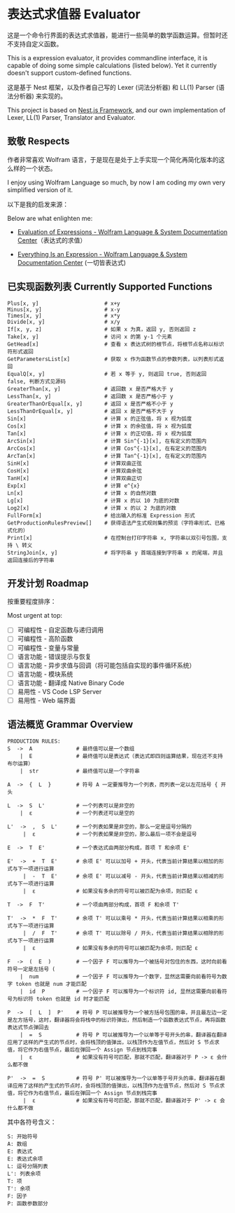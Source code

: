 # 表达式求值器 Evaluator

这是一个命令行界面的表达式求值器，能进行一些简单的数学函数运算。但暂时还不支持自定义函数。

This is a expression evaluator, it provides commandline interface, it is capable of doing some simple calculations (listed below). Yet it currently doesn't support custom-defined functions.

这是基于 Nest 框架，以及作者自己写的 Lexer (词法分析器) 和 LL(1) Parser (语法分析器) 来实现的。

This project is based on [Nest.js Framework](https://nestjs.com/), and our own implementation of Lexer, LL(1) Parser, Translator and Evaluator.

## 致敬 Respects

作者非常喜欢 Wolfram 语言，于是现在是处于上手实现一个简化再简化版本的这么样的一个状态。

I enjoy using Wolfram Language so much, by now I am coding my own very simplified version of it.

以下是我的启发来源：

Below are what enlighten me:

- [Evaluation of Expressions - Wolfram Language & System Documentation Center](https://reference.wolfram.com/language/tutorial/EvaluationOfExpressions.html)（表达式的求值）

- [Everything Is an Expression - Wolfram Language & System Documentation Center](https://reference.wolfram.com/language/tutorial/Expressions.html) (一切皆表达式)

## 已实现函数列表 Currently Supported Functions

```
Plus[x, y]                     # x+y
Minus[x, y]                    # x-y
Times[x, y]                    # x*y
Divide[x, y]                   # x/y
If[x, y, z]                    # 如果 x 为真，返回 y, 否则返回 z
Take[x, y]                     # 访问 x 的第 y-1 个元素
GetHead[x]                     # 查看 x 表达式树的根节点，将根节点名称以标识符形式返回
GetParametersList[x]           # 获取 x 作为函数节点的参数列表，以列表形式返回
EqualQ[x, y]                   # 若 x 等于 y, 则返回 true, 否则返回 false, 判断方式见源码
GreaterThan[x, y]              # 返回数 x 是否严格大于 y
LessThan[x, y]                 # 返回数 x 是否严格小于 y
GreaterThanOrEqual[x, y]       # 返回 x 是否严格不小于 y
LessThanOrEqual[x, y]          # 返回 x 是否严格不大于 y
Sin[x]                         # 计算 x 的正弦值，将 x 视为弧度
Cos[x]                         # 计算 x 的余弦值，将 x 视为弧度
Tan[x]                         # 计算 x 的正切值，将 x 视为弧度
ArcSin[x]                      # 计算 Sin^{-1}[x], 在有定义的范围内
ArcCos[x]                      # 计算 Cos^{-1}[x], 在有定义的范围内
ArcTan[x]                      # 计算 Tan^{-1}[x], 在有定义的范围内
SinH[x]                        # 计算双曲正弦
CosH[x]                        # 计算双曲余弦
TanH[x]                        # 计算双曲正切
Exp[x]                         # 计算 e^{x}
Ln[x]                          # 计算 x 的自然对数
Lg[x]                          # 计算 x 的以 10 为底的对数
Log2[x]                        # 计算 x 的以 2 为底的对数
FullForm[x]                    # 给出输入的标准 Expression 形式
GetProductionRulesPreview[]    # 获得语法产生式规则集的预览（字符串形式、已格式化的）
Print[x]                       # 在控制台打印字符串 x, 字符串以双引号包围，支持 \ 转义
StringJoin[x, y]               # 将字符串 y 首端连接到字符串 x 的尾端，并且返回连接后的字符串
```

## 开发计划 Roadmap

按重要程度排序：

Most urgent at top:

- [ ] 可编程性 - 自定函数与递归调用
- [ ] 可编程性 - 高阶函数
- [ ] 可编程性 - 变量与常量
- [ ] 语言功能 - 错误提示与恢复
- [ ] 语言功能 - 异步求值与回调（将可能包括自实现的事件循环系统）
- [ ] 语言功能 - 模块系统
- [ ] 语言功能 - 翻译成 Native Binary Code
- [ ] 易用性 - VS Code LSP Server
- [ ] 易用性 - Web 端界面

## 语法概览 Grammar Overview

```
PRODUCTION RULES:
S  ->  A              # 最终值可以是一个数组
    |  E              # 最终值可以是表达式（表达式即四则运算结果，现在还不支持布尔运算）
    |  str            # 最终值可以是一个字符串

A  ->  {  L  }        # 符号 A 一定要推导为一个列表，而列表一定以左花括号 { 开头

L  ->  S  L'          # 一个列表可以是非空的
    |  ε              # 一个列表还可以是空的

L'  ->  ,  S  L'      # 一个列表如果是非空的，那么一定是逗号分隔的
     |  ε             # 一个列表如果是非空的，那么最后一项不会是逗号

E  ->  T  E'          # 一个表达式由两部分构成，首项 T 和余项 E'

E'  ->  +  T  E'      # 余项 E' 可以以加号 + 开头，代表当前计算结果以相加的形式与下一项进行运算
     |  -  T  E'      # 余项 E' 可以以减号 - 开头，代表当前计算结果以相减的形式与下一项进行运算
     |  ε             # 如果没有多余的符号可以被匹配为余项，则匹配 ε

T  ->  F  T'          # 一个项由两部分构成，首项 F 和余项 T'

T'  ->  *  F  T'      # 余项 T' 可以以乘号 * 开头，代表当前计算结果以相乘的形式与下一项进行运算
     |  /  F  T'      # 余项 T' 可以以除号 / 开头，代表当前计算结果以相除的形式与下一项进行运算
     |  ε             # 如果没有多余的符号可以被匹配为余项，则匹配 ε

F  ->  (  E  )        # 一个因子 F 可以推导为一个被括号对包住的东西，这时向前看符号一定是左括号 (
    |  num            # 一个因子 F 可以推导为一个数字，显然这需要向前看符号为数字 token 也就是 num 才能匹配
    |  id  P          # 一个因子 F 可以推导为一个标识符 id, 显然这需要向前看符号为标识符 token 也就是 id 时才能匹配

P  ->  [  L  ]  P'    # 符号 P 可以被推导为一个被方括号包围的串，并且最左边一定是左方括号，这时，翻译器将会将栈中的标识符弹出，然后制造一个函数表达式节点，再将函数表达式节点弹回去
    |  =  S           # 符号 P 可以被推导为一个以单等于号开头的串，翻译器在翻译应用了这样的产生式的节点时，会将栈顶的值弹出，以栈顶作为左值节点，然后对 S 节点求值，将它作为右值节点，最后在弹回一个 Assign 节点到栈完事
    |  ε              # 如果没有符号可匹配，那就不匹配，翻译器对于 P -> ε 会什么都不做

P'  ->  =  S          # 符号 P' 可以被推导为一个以单等于号开头的串，翻译器在翻译应用了这样的产生式的节点时，会将栈顶的值弹出，以栈顶作为左值节点，然后对 S 节点求值，将它作为右值节点，最后在弹回一个 Assign 节点到栈完事
     |  ε             # 如果没有符号可匹配，那就不匹配，翻译器对于 P' -> ε 会什么都不做
```

其中各符号含义：

```
S: 开始符号
A: 数组
E: 表达式
E: 表达式余项
L: 逗号分隔列表
L': 列表余项
T: 项
T': 余项
F: 因子
P: 函数参数部分
```
